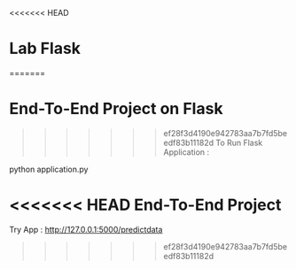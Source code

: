 <<<<<<< HEAD
<h1> Lab Flask </h1>
=======
<h1>End-To-End Project on Flask </h1>

>>>>>>> ef28f3d4190e942783aa7b7fd5beedf83b11182d
To Run Flask Application :

python application.py


<<<<<<< HEAD
End-To-End Project
=======
Try App : http://127.0.0.1:5000/predictdata

>>>>>>> ef28f3d4190e942783aa7b7fd5beedf83b11182d
